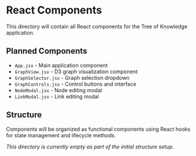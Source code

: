 # React Components

This directory will contain all React components for the Tree of Knowledge application.

## Planned Components

- `App.jsx` - Main application component
- `GraphView.jsx` - D3 graph visualization component
- `GraphSelector.jsx` - Graph selection dropdown
- `GraphControls.jsx` - Control buttons and interface
- `NodeModal.jsx` - Node editing modal
- `LinkModal.jsx` - Link editing modal

## Structure

Components will be organized as functional components using React hooks for state management and lifecycle methods.

*This directory is currently empty as part of the initial structure setup.*